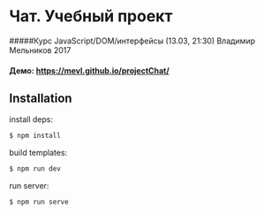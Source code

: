 # Чат. Учебный проект
#####Курс JavaScript/DOM/интерфейсы (13.03, 21:30)
Владимир Мельников 2017

#### Демо: https://mevl.github.io/projectChat/

## Installation

install deps:
```bash
$ npm install
```

build templates:
```bash
$ npm run dev
```

run server:
```bash
$ npm run serve
```